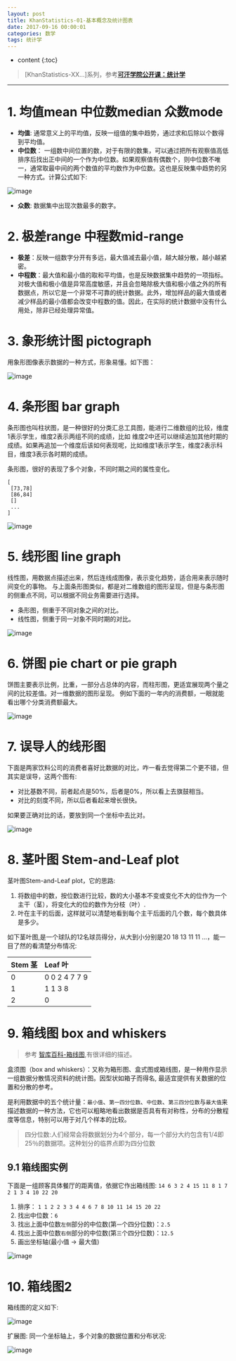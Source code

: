 ```yaml
---
layout: post
title: KhanStatistics-01-基本概念及统计图表
date: 2017-09-16 00:00:01
categories: 数学
tags: 统计学
---
```

* content
{:toc}

> [KhanStatistics-XX...]系列，参考[**可汗学院公开课：统计学**](http://open.163.com/special/Khan/khstatistics.html)

---

# 1. 均值mean 中位数median 众数mode

- **均值**: 通常意义上的平均值，反映一组值的集中趋势，通过求和后除以个数得到平均值。
- **中位数**： 一组数中间位置的数，对于有限的数集，可以通过把所有观察值高低排序后找出正中间的一个作为中位数。如果观察值有偶数个，则中位数不唯一，通常取最中间的两个数值的平均数作为中位数。这也是反映集中趋势的另一种方式。计算公式如下:

![image](https://user-images.githubusercontent.com/18595935/30508522-d2b14b42-9ad3-11e7-8ec7-07b50b90f427.png)

 - **众数**: 数据集中出现次数最多的数字。

# 2. 极差range 中程数mid-range

- **极差**：反映一组数字分开有多远，最大值减去最小值，越大越分散，越小越紧密。
- **中程数**：最大值和最小值的取和平均值，也是反映数据集中趋势的一项指标。对极大值和极小值是异常高度敏感，并且会忽略除极大值和极小值之外的所有数据点，所以它是一个非常不可靠的统计数据。此外，增加样品的最大值或者减少样品的最小值都会改变中程数的值。因此，在实际的统计数据中没有什么用处，除非已经处理异常值。



# 3. 象形统计图 pictograph
用象形图像表示数据的一种方式，形象易懂。如下图：

![image](https://user-images.githubusercontent.com/18595935/30508849-a714ff94-9adb-11e7-8c1b-d228f2eb8aec.png)


# 4. 条形图 bar graph
条形图也叫柱状图，是一种很好的分类汇总工具图，能进行二维数组的比较，维度1表示学生，维度2表示两组不同的成绩，比如
维度2中还可以继续追加其他时期的成绩。如果再追加一个维度后该如何表现呢，比如维度1表示学生，维度2表示科目，维度3表示各时期的成绩。

条形图，很好的表现了多个对象，不同时期之间的属性变化。

```
[
 [73,78]
 [86,84]
 []
 ...
]
```

![image](https://user-images.githubusercontent.com/18595935/30508647-33c6f564-9ad7-11e7-87bc-7e268f78ed45.png)

# 5. 线形图 line graph
线性图，用数据点描述出来，然后连线成图像，表示变化趋势，适合用来表示随时间变化的事物。
与上面条形图类似，都是对二维数组的图形呈现，但是与条形图的侧重点不同，可以根据不同业务需要进行选择。
- 条形图，侧重于不同对象之间的对比。
- 线性图，侧重于同一对象不同时期的对比。

![image](https://user-images.githubusercontent.com/18595935/30508837-6e298db2-9adb-11e7-90ce-74ac14a9f7a0.png)


# 6. 饼图 pie chart or pie graph
饼图主要表示比例，比重，一部分占总体的内容，而柱形图，更适宜展现两个量之间的比较差值。对一维数据的图形呈现。
例如下面的一年内的消费额，一眼就能看出哪个分类消费额最大。

![image](https://user-images.githubusercontent.com/18595935/30508807-e58acf5c-9ada-11e7-9135-1a6d0a464cab.png)


# 7. 误导人的线形图

下面是两家饮料公司的消费者喜好比数据的对比，咋一看去觉得第二个更不错，但其实是误导，这两个图有:
- 对比基数不同，前者起点是50%，后者是0%，所以看上去旗鼓相当。
- 对比的刻度不同，所以后者看起来增长很快。

如果要正确对比的话，要放到同一个坐标中去比对。

![image](https://user-images.githubusercontent.com/18595935/30508889-b44ecbbc-9adc-11e7-926a-39486cae054e.png)



# 8. 茎叶图 Stem-and-Leaf plot

茎叶图Stem-and-Leaf plot，它的思路:
1. 将数组中的数，按位数进行比较，数的大小基本不变或变化不大的位作为一个主干（茎），将变化大的位的数作为分枝（叶）.
2. 叶在主干的后面，这样就可以清楚地看到每个主干后面的几个数，每个数具体是多少。

如下茎叶图,是一个球队的12名球员得分，从大到小分别是20 18 13 11 11 ...，能一目了然的看清楚分布情况:

| Stem 茎 |    Leaf 叶    |
|:------- |:------------- |
| 0       | 0 0 2 4 7 7 9 |
| 1       | 1 1 3 8       |
| 2       | 0              |


# 9. 箱线图 box and whiskers
> 参考 [智库百科-箱线图](http://wiki.mbalib.com/wiki/%E7%AE%B1%E7%BA%BF%E5%9B%BE),有很详细的描述。

盒须图（box and whiskers）：又称为箱形图、盒式图或箱线图，是一种用作显示一组数据分散情况资料的统计图。因型状如箱子而得名, 最适宜提供有关数据的位置和分散的参考。

 是利用数据中的五个统计量：`最小值`、`第一四分位数`、`中位数`、`第三四分位数`与`最大值`来描述数据的一种方法，它也可以粗略地看出数据是否具有有对称性，分布的分散程度等信息，特别可以用于对几个样本的比较。

 >四分位数:人们经常会将数据划分为4个部分，每一个部分大约包含有1/4即25％的数据项。这种划分的临界点即为四分位数

## 9.1 箱线图实例

下面是一组顾客具体餐厅的距离值，依据它作出箱线图:
`14 6 3 2 4 15 11 8 1 7 2 1 3 4 10 22 20`

1. 排序：
`1 1 2 2 3 3 4 4 6 7 8 10 11 14 15 20 22`
2. 找出中位数：`6`
3. 找出上面中位数`左侧`部分的中位数(第`一`个四分位数)：`2.5`
4. 找出上面中位数`右侧`部分的中位数(第`三`个四分位数)：`12.5`
5. 画出坐标轴(最小值 -> 最大值)

![image](https://user-images.githubusercontent.com/18595935/30509277-de4e4e5a-9ae7-11e7-8da6-48fef721c8da.png)

# 10. 箱线图2
箱线图的定义如下:

![image](https://user-images.githubusercontent.com/18595935/30509315-bc544b14-9ae8-11e7-8f91-04ca7234c501.png)

扩展图:
同一个坐标轴上，多个对象的数据位置和分布状况:

![image](https://user-images.githubusercontent.com/18595935/30509324-0a0b4cc2-9ae9-11e7-9265-a76c55af4d18.png)

